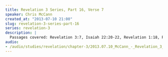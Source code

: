 ```yaml
--- 
title: Revelation 3 Series, Part 16, Verse 7
speaker: Chris McCann
created_at: "2013-07-10 21:00"
slug: revelation-3-series-part-16
series: revelation-3
description: |
  Passages covered: Revelation 3:7, Isaiah 22:20-22, Revelation 1:18, Revelation 20:1-3,7, Revelation 9:1-2, Revelation 8:13, Jeremiah 25:29.
audio: 
- /audio/studies/revelation/chapter-3/2013.07.10_McCann_-_Revelation_3_Series_Part_16.yaml
---
```

